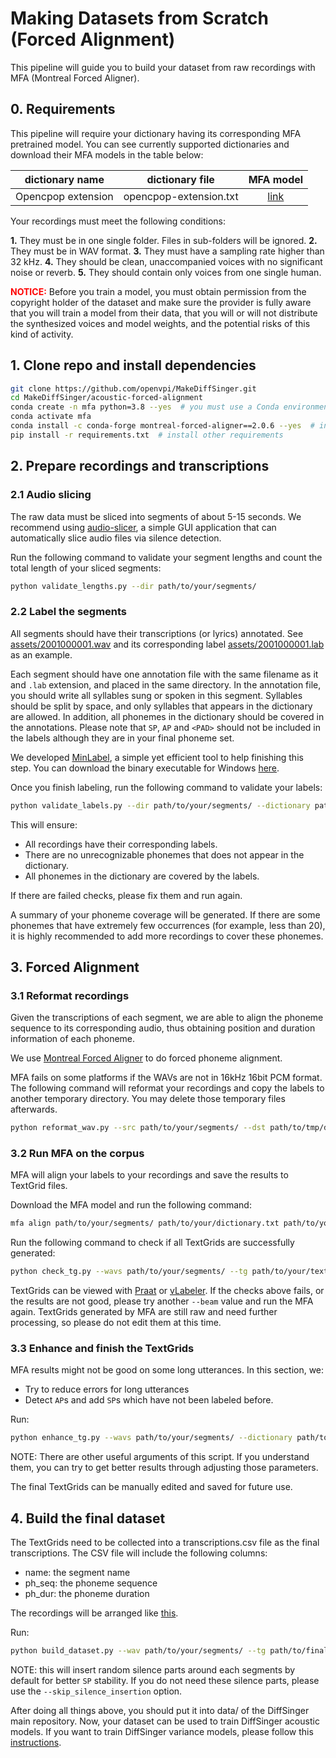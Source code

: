 # Making Datasets from Scratch (Forced Alignment)

This pipeline will guide you to build your dataset from raw recordings with MFA (Montreal Forced Aligner).

## 0. Requirements

This pipeline will require your dictionary having its corresponding MFA pretrained model. You can see currently supported dictionaries and download their MFA models in the table below:

|  dictionary name   |    dictionary file     |                          MFA model                           |
| :----------------: | :--------------------: | :----------------------------------------------------------: |
| Opencpop extension | opencpop-extension.txt | [link](https://huggingface.co/datasets/fox7005/tool/resolve/main/mfa-opencpop-extension.zip) |

Your recordings must meet the following conditions:

**1.** They must be in one single folder. Files in sub-folders will be ignored.
**2.** They must be in WAV format.
**3.** They must have a sampling rate higher than 32 kHz.
**4.** They should be clean, unaccompanied voices with no significant noise or reverb.
**5.** They should contain only voices from one single human.

<font color="red">**NOTICE:**</font> Before you train a model, you must obtain permission from the copyright holder of the dataset and make sure the provider is fully aware that you will train a model from their data, that you will or will not distribute the synthesized voices and model weights, and the potential risks of this kind of activity.

## 1. Clone repo and install dependencies

```bash
git clone https://github.com/openvpi/MakeDiffSinger.git
cd MakeDiffSinger/acoustic-forced-alignment
conda create -n mfa python=3.8 --yes  # you must use a Conda environment!
conda activate mfa
conda install -c conda-forge montreal-forced-aligner==2.0.6 --yes  # install MFA
pip install -r requirements.txt  # install other requirements
```

## 2. Prepare recordings and transcriptions

### 2.1 Audio slicing

The raw data must be sliced into segments of about 5-15 seconds. We recommend using [audio-slicer](https://github.com/flutydeer/audio-slicer), a simple GUI application that can automatically slice audio files via silence detection.

Run the following command to validate your segment lengths and count the total length of your sliced segments:

```bash
python validate_lengths.py --dir path/to/your/segments/
```

### 2.2 Label the segments

All segments should have their transcriptions (or lyrics) annotated. See [assets/2001000001.wav](assets/2001000001.wav) and its corresponding label [assets/2001000001.lab](assets/2001000001.lab) as an example.

Each segment should have one annotation file with the same filename as it and `.lab` extension, and placed in the same directory. In the annotation file, you should write all syllables sung or spoken in this segment. Syllables should be split by space, and only syllables that appears in the dictionary are allowed. In addition, all phonemes in the dictionary should be covered in the annotations. Please note that `SP`, `AP` and `<PAD>` should not be included in the labels although they are in your final phoneme set.

We developed [MinLabel](*https://github.com/SineStriker/qsynthesis-revenge/tree/main/src/Test/MinLabel*), a simple yet efficient tool to help finishing this step. You can download the binary executable for Windows [here](https://huggingface.co/datasets/fox7005/tool/resolve/main/MinLabel%200.0.1.6.zip).

Once you finish labeling, run the following command to validate your labels:

```bash
python validate_labels.py --dir path/to/your/segments/ --dictionary path/to/your/dictionary.txt
```

This will ensure:

- All recordings have their corresponding labels.
- There are no unrecognizable phonemes that does not appear in the dictionary.
- All phonemes in the dictionary are covered by the labels.

If there are failed checks, please fix them and run again.

A summary of your phoneme coverage will be generated. If there are some phonemes that have extremely few occurrences (for example, less than 20), it is highly recommended to add more recordings to cover these phonemes.

## 3. Forced Alignment

### 3.1 Reformat recordings

Given the transcriptions of each segment, we are able to align the phoneme sequence to its corresponding audio, thus obtaining position and duration information of each phoneme.

We use [Montreal Forced Aligner](https://github.com/MontrealCorpusTools/Montreal-Forced-Aligner) to do forced phoneme alignment.

MFA fails on some platforms if the WAVs are not in 16kHz 16bit PCM format. The following command will reformat your recordings and copy the labels to another temporary directory. You may delete those temporary files afterwards.

```bash
python reformat_wav.py --src path/to/your/segments/ --dst path/to/tmp/dir/
```

### 3.2 Run MFA on the corpus

MFA will align your labels to your recordings and save the results to TextGrid files.

Download the MFA model and run the following command:

```bash
mfa align path/to/your/segments/ path/to/your/dictionary.txt path/to/your/model.zip path/to/your/textgrids/ --beam 100 --clean --overwrite
```

Run the following command to check if all TextGrids are successfully generated:

```bash
python check_tg.py --wavs path/to/your/segments/ --tg path/to/your/textgrids/
```

TextGrids can be viewed with [Praat](https://github.com/praat/praat) or [vLabeler](https://github.com/sdercolin/vlabeler). If the checks above fails, or the results are not good, please try another `--beam` value and run the MFA again. TextGrids generated by MFA are still raw and need further processing, so please do not edit them at this time.

### 3.3 Enhance and finish the TextGrids

MFA results might not be good on some long utterances. In this section, we:

- Try to reduce errors for long utterances
- Detect `AP`s and add `SP`s which have not been labeled before.

Run:

```bash
python enhance_tg.py --wavs path/to/your/segments/ --dictionary path/to/your/dictionary.txt --src path/to/raw/textgrids/ --dst path/to/final/textgrids/
```

NOTE: There are other useful arguments of this script. If you understand them, you can try to get better results through adjusting those parameters.

The final TextGrids can be manually edited and saved for future use.

## 4. Build the final dataset

The TextGrids need to be collected into a transcriptions.csv file as the final transcriptions. The CSV file will include the following columns:

- name: the segment name
- ph_seq: the phoneme sequence
- ph_dur: the phoneme duration

The recordings will be arranged like [this](../README.md#diffsinger-dataset-structure).

Run:

```bash
python build_dataset.py --wav path/to/your/segments/ --tg path/to/final/textgrids/ --dataset path/to/your/dataset/
```

NOTE: this will insert random silence parts around each segments by default for better `SP` stability. If you do not need these silence parts, please use the `--skip_silence_insertion` option.

After doing all things above, you should put it into data/ of the DiffSinger main repository. Now, your dataset can be used to train DiffSinger acoustic models. If you want to train DiffSinger variance models, please follow this [instructions](../variance-temp-solution/README.md).

